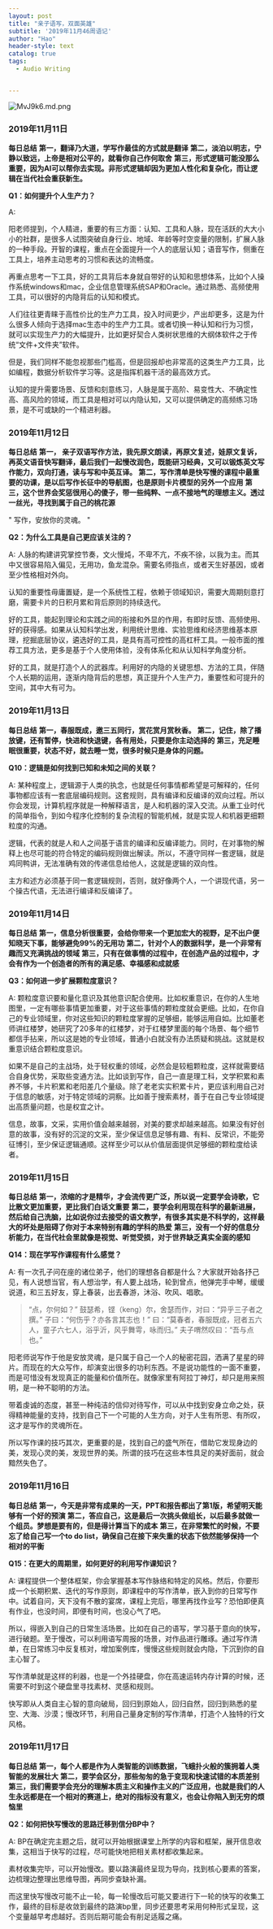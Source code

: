 ```yaml
---
layout: post
title: "亲子语写，双面英雄"
subtitle: '2019年11月46周语记'
author: "Hao"
header-style: text
catalog: true
tags:
  - Audio Writing


---
```




![MvJ9k6.md.png](https://s2.ax1x.com/2019/11/25/MvJ9k6.md.png)



### 2019年11月11日

**每日总结** 
**第一，翻译乃大道，学写作最佳的方式就是翻译**
**第二，淡泊以明志，宁静以致远，上帝是相对公平的，就看你自己作何取舍** 
**第三，形式逻辑可能没那么重要，因为AI可以帮你去实现。非形式逻辑却因为更加人性化和复杂化，而让逻辑在当代社会重获新生。**



**Q1：如何提升个人生产力？**

A:

阳老师提到，个人精进，重要的有三方面：认知、工具和人脉，现在活跃的大大小小的社群，是很多人试图突破自身行业、地域、年龄等时空变量的限制，扩展人脉的一种手段。开智的课程，重点在全面提升一个人的底层认知；语音写作，侧重在工具上，培养主动思考的习惯和表达的流畅度。

再重点思考一下工具，好的工具背后本身就自带好的认知和思想体系，比如个人操作系统windows和mac，企业信息管理系统SAP和Oracle。通过熟悉、高频使用工具，可以很好的内隐背后的认知和模式。

人们往往更青睐于高性价比的生产力工具，投入时间更少，产出却更多，这是为什么很多人倾向于选择mac生态中的生产力工具。或者切换一种认知和行为习惯，就可以实现生产力的大幅提升，比如更好契合人类树状思维的大纲体软件之于传统“文件+文件夹”软件。

但是，我们同样不能忽视那些门槛高，但是回报却也非常高的这类生产力工具，比如编程，数据分析软件学习等。这是指挥机器干活的最高效方式。

认知的提升需要场景、反馈和刻意练习，人脉是属于高阶、易变性大、不确定性高、高风险的领域，而工具是相对可以内隐认知，又可以提供确定的高频练习场景，是不可或缺的一个精进利器。



### 2019年11月12日



**每日总结** 
**第一， 亲子双语写作方法，我先原文朗读，再原文复述，娃原文复诉，再英文语音快写翻译，最后我们一起慢改润色，既能研习经典，又可以锻炼英文写作能力，双向打通，读与写和中英互译。**
**第二，写作清单是快写慢的课程中最重要的功课，是以后写作长征中的导航图，也是原则卡片模型的另外一个应用** 
**第三，这个世界会奖惩很用心的傻子，带一些纯粹、一点不接地气的理想主义。透过一丝光，寻找到属于自己的桃花源**

" 写作，安放你的灵魂。 "



**Q2：为什么工具是自己更应该关注的？**

A:
人脉的构建讲究掌控节奏，文火慢炖，不卑不亢，不疾不徐，以我为主。而其中又很容易陷入偏见，无用功，鱼龙混杂。需要名师指点，或者天生好基因，或者至少性格相对外向。

认知的重要性毋庸置疑，是一个系统性工程，依赖于领域知识，需要大周期刻意打磨，需要卡片的日积月累和背后原则的持续迭代。

好的工具，能起到理论和实践之间的衔接和外显的作用，有即时反馈、高频使用、好的获得感。如果从认知科学出发，利用统计思维、实验思维和经济思维基本原理，挖掘底层协议，遴选好的工具，是具有高可控性的高杠杆工具。一般市面的推荐工具方法，更多是基于个人使用体验，没有体系化和从认知科学角度分析。

好的工具，就是打造个人的武器库。利用好的内隐的关键思想、方法的工具，伴随个人长期的运用，逐渐内隐背后的思想，真正提升个人生产力，重要性和可提升的空间，其中大有可为。



### 2019年11月13日



**每日总结** 
**第一，春服既成，邀三五同行，赏花赏月赏秋香。**
**第二，记住，除了播放键，还有暂停，快进和快退键，各有用处，只要是你主动选择的** 
**第三，充足睡眠很重要，状态不好，就去睡一觉，很多时候只是身体的问题。**



**Q10：逻辑是如何找到已知和未知之间的关联？**

A:
某种程度上，逻辑源于人类的执念，也就是任何事情都希望是可解释的，任何事物都应该有一套底层编码规则。这套规则，具有编译和反编译的双向过程。所以你会发现，计算机程序就是一种解释语言，是人和机器的深入交流。从重工业时代的简单指令，到如今程序化控制的复杂流程的智能机械，就是实现人和机器更细颗粒度的沟通。

逻辑，代表的就是人和人之间基于语言的编译和反编译能力。同时，在对事物的解释上也尽可能的符合特定的编码规则做出解读。所以，不遵守同样一套逻辑，就是鸡同鸭讲，无法准确有效的传递信息给他人，这就是逻辑的双向性。

主方和述方必须基于同一套逻辑规则，否则，就好像两个人，一个讲现代语，另一个操古代语，无法进行编译和反编译了。



### 2019年11月14日



**每日总结** 
**第一，信息分析很重要，会给你带来一个更加宏大的视野，足不出户便知晓天下事，能够避免99%的无用功**
**第二，针对个人的数据科学，是一个非常有趣而又充满挑战的领域** 
**第三，只有在做事情的过程中，在创造产品的过程中，才会有作为一个创造者的所有的满足感、幸福感和成就感**



**Q3：如何进一步扩展颗粒度意识？**

A:
颗粒度意识要和量化意识及其他意识配合使用。比如权重意识，在你的人生地图里，一定有哪些事情更加重要，对于这些事情的颗粒度就会更细。比如，在你自己的专业领域里，你对这些知识的颗粒度掌握的足够细，能够运用自如。比如董老师讲红楼梦，她研究了20多年的红楼梦，对于红楼梦里面的每个场景、每个细节都信手拈来，所以这是她的专业领域，普通小白就没有办法质疑和挑战。这就是权重意识结合颗粒度意识。

如果不是自己的主战场，处于轻权重的领域，必然会是较粗颗粒度，这样就需要结合自身优势，采取些变通方法。比如谈到写作，自己一直是理工科，文学积累和素养不够，卡片积累和老阳差几个量级。除了老老实实积累卡片，更应该利用自己对于信息的敏感，对于特定领域的洞察。比如善于搜索素材，善于在自己专业领域提出高质量问题，也是权宜之计。

信息，故事，文采，实用价值会越来越弱，对美的要求却越来越高。如果没有好创意的故事，没有好的沉淀的文采，至少保证信息足够有趣、有料、反常识，不能旁征博引，至少保证逻辑通顺。这样至少可以从价值层面提供足够细的颗粒度给读者。



### 2019年11月15日



**每日总结** 
**第一，浓缩的才是精华，才会流传更广泛，所以说一定要学会诗歌，它比散文更加重要，更比我们白话文重要**
**第二，要学会利用现在科学的最新进展，然后给自己洗脑，比如说你过去接受的语文教学，有很多其实是不科学的，这样最大的坏处是阻碍了你对于本来特别有趣的学科的热爱** 
**第三，没有一个好的信息分析能力，在当代社会里就像是视觉、听觉受损，对于世界缺乏真实全面的感知**



**Q14：现在学写作课程有什么感觉？**

A:
有一次孔子问在座的诸位弟子，他们的理想各自都是什么？大家就开始各抒己见，有人说想当官，有人想治学，有人要上战场，轮到曾点，他弹完手中琴，缓缓说道，和三五好友，穿上春装，出去春游，沐浴、吹风、唱歌。

> “点，尔何如？”
> 鼓瑟希，铿（keng）尔，舍瑟而作，对曰：“异乎三子者之撰。”
> 子曰：“何伤乎？亦各言其志也！”
> 曰：“莫春者，春服既成，冠者五六人，童子六七人，浴乎沂，风乎舞雩，咏而归。”
> 夫子喟然叹曰：“吾与点也。”

阳老师说写作于他是安放灵魂，是只属于自己一个人的秘密花园，洒满了星星的碎片。而现在的大众写作，却演变出很多的功利东西。不是说功能性的一面不重要，而是可惜没有发现真正的能量和价值所在。就像家里有阿拉丁神灯，却只是用来照明，是一种不聪明的方法。

带着虔诚的态度，甚至一种纯洁的信仰对待写作，可以从中找到安身立命之处，获得精神能量的支持，找到自己下一个可能的人生方向，对于人生有所思、有所叹，这才是写作的灵魂所在。

所以写作课的技巧其次，更重要的是，找到自己的盛气所在，借助它发现身边的美，发现心灵的美，发现世界的美。所谓的技巧在这些本性具足的美好面前，就会黯然失色了。



### 2019年11月16日



**每日总结** 
**第一，今天是非常有成果的一天，PPT和报告都出了第1版，希望明天能够有一个好的预演**
**第二，答应自己，这是最后一次挑头做组长，以后最多就做一个组员。梦想是要有的，但是得计算当下的成本** 
**第三，在非常繁忙的时候，不要忘了给自己写一个to do list，确保自己在接下来失重的状态下依然能够保持一个相对的平衡**



**Q15：在更大的周期里，如何更好的利用写作课知识？**

A:
课程提供一个整体框架，你会掌握基本写作脉络和特定的风格。然后，你要形成一个长期积累、迭代的写作原则，即课程中的写作清单，嵌入到你的日常写作中。试着自问，天下没有不散的宴席，课程上完后，哪里再找作业写？恐怕即便真有作业，也没时间，即便有时间，也没心气了吧。

所以，得嵌入到自己的日常生活场景。比如在自己的语写，学习基于意向的快写，进行破题。至于慢改，可以利用语写周报的场景，对作品进行雕琢。通过写作清单，在日常练习中反复核对，增加案例库，慢慢这些规则就会内隐，下沉到你的自主心智了。

写作清单就是这样的利器，也是一个外挂硬盘，你在高速运转内存计算的时候，还需要不时到这个硬盘里寻找素材、灵感和规则。

快写即从人类自主心智的意向破局，回归到原始人，回归自然，回归到熟悉的星空、大海、沙漠；慢改环节，利用自己量身定制的写作清单，打造个人独特的行文风格。



### 2019年11月17日



**每日总结** 
**第一，每个人都是作为人类智能的训练数据，飞蛾扑火般的簇拥着人类智能的发展壮大**
**第二，要学会区分，那些匆匆的急于变现和快速试错的本质差别** 
**第三，我们需要学会充分的理解本质主义和操作主义的广泛应用，也就是我们的人生永远都是在一个相对的赛道上，绝对的指标没有意义，也会让你陷入到无穷的烦恼里**



**Q2：如何把快写慢改的思路迁移到信分BP中？**

A:
BP在确定完主题之后，就可以开始根据课堂上所学的内容和框架，展开信息收集，这相当于快写的过程，尽可能快地把相关素材都收集起来。

素材收集完毕，可以开始慢改。要以路演最终呈现为导向，找到核心要素的答案，边梳理边整理出思维导图，再同步查缺补漏。

而这里快写慢改可能不止一轮，每一轮慢改后可能又要进行下一轮的快写的收集工作，最终的目标是收敛到最终的路演bp里，同步还要思考采用何种形式呈现，这个变量越早考虑越好。否则后期可能会有削足适履之痛。



